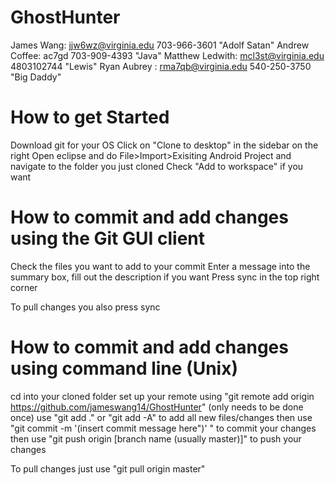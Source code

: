 GhostHunter
===========
James Wang: jjw6wz@virginia.edu 703-966-3601 "Adolf Satan"
Andrew Coffee: ac7gd 703-909-4393 "Java"
Matthew Ledwith: mcl3st@virginia.edu 4803102744 "Lewis"
Ryan Aubrey :    rma7qb@virginia.edu 540-250-3750  "Big Daddy"


How to get Started
===================
Download git for your OS 
Click on "Clone to desktop" in the sidebar on the right
Open eclipse and do File>Import>Exisiting Android Project and navigate to the folder you just cloned
Check "Add to workspace" if you want 

How to commit and add changes using the Git GUI client
============================= 
Check the files you want to add to your commit 
Enter a message into the summary box, fill out the description if you want 
Press sync in the top right corner 

To pull changes you also press sync

How to commit and add changes using command line (Unix)
======================================================
cd into your cloned folder 
set up your remote using "git remote add origin https://github.com/jameswang14/GhostHunter" (only needs to be done once)
use "git add ." or "git add -A" to add all new files/changes
then use "git commit -m '(insert commit message here")' " to commit your changes
then use "git push origin [branch name (usually master)]" to push your changes

To pull changes just use "git pull origin master"
